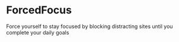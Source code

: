 # ForcedFocus
Force yourself to stay focused by blocking distracting sites until you complete your daily goals
